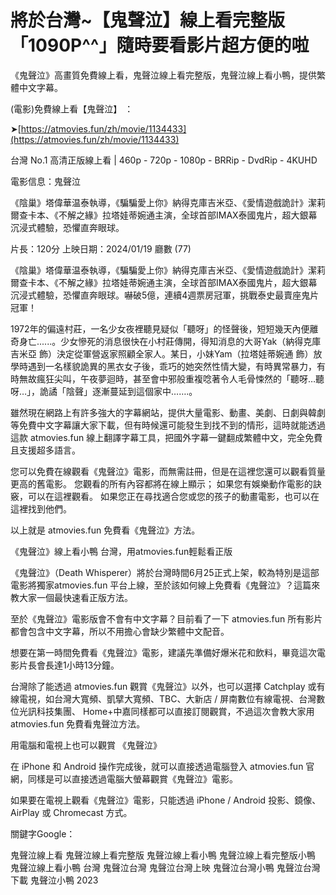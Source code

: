 # 將於台灣~【鬼聲泣】線上看完整版「1090P^^」隨時要看影片超方便的啦

《鬼聲泣》高畫質免費線上看，鬼聲泣線上看完整版，鬼聲泣線上看小鴨，提供繁體中文字幕。

(電影)免費線上看【鬼聲泣】 ：

➤[https://atmovies.fun/zh/movie/1134433](https://atmovies.fun/zh/movie/1134433)

台灣 No.1 高清正版線上看 | 460p - 720p - 1080p - BRRip - DvdRip - 4KUHD


電影信息：鬼聲泣

《陰巢》塔偉華温泰執導，《騙騙愛上你》納得克庫吉米亞、《愛情遊戲詭計》潔莉爾查卡本、《不解之緣》拉塔娃蒂婉通主演，全球首部IMAX泰國鬼片，超大銀幕沉浸式體驗，恐懼直奔眼球。

片長：120分 上映日期：2024/01/19 廳數 (77)

《陰巢》塔偉華温泰執導，《騙騙愛上你》納得克庫吉米亞、《愛情遊戲詭計》潔莉爾查卡本、《不解之緣》拉塔娃蒂婉通主演，全球首部IMAX泰國鬼片，超大銀幕沉浸式體驗，恐懼直奔眼球。嚇破5億，連續4週票房冠軍，挑戰泰史最賣座鬼片冠軍！

1972年的偏遠村莊，一名少女夜裡聽見疑似「聽呀」的怪聲後，短短幾天內便離奇身亡......。少女慘死的消息很快在小村莊傳開，得知消息的大哥Yak（納得克庫吉米亞 飾）決定從軍營返家照顧全家人。某日，小妹Yam（拉塔娃蒂婉通 飾）放學時遇到一名樣貌詭異的黑衣女子後，乖巧的她突然性情大變，有時異常暴力，有時無故瘋狂尖叫，午夜夢迴時，甚至會中邪般重複唸著令人毛骨悚然的「聽呀…聽呀…」，詭譎「陰聲」逐漸蔓延到這個家中…….。

雖然現在網路上有許多強大的字幕網站，提供大量電影、動畫、美劇、日劇與韓劇等免費中文字幕讓大家下載，但有時候還可能發生到找不到的情形，這時就能透過這款 atmovies.fun 線上翻譯字幕工具，把國外字幕一鍵翻成繁體中文，完全免費且支援超多語言。

您可以免費在線觀看《鬼聲泣》電影，而無需註冊，但是在這裡您還可以觀看質量更高的舊電影。 您觀看的所有內容都將在線上顯示； 如果您有娛樂動作電影的訣竅，可以在這裡觀看。 如果您正在尋找適合您或您的孩子的動畫電影，也可以在這裡找到他們。

以上就是 atmovies.fun 免費看《鬼聲泣》方法。

《鬼聲泣》線上看小鴨 台灣，用atmovies.fun輕鬆看正版

《鬼聲泣》（Death Whisperer）將於台灣時間6月25正式上架，較為特別是這部電影將獨家atmovies.fun 平台上線，至於該如何線上免費看《鬼聲泣》？這篇來教大家一個最快速看正版方法。

至於《鬼聲泣》電影版會不會有中文字幕？目前看了一下 atmovies.fun 所有影片都會包含中文字幕，所以不用擔心會缺少繁體中文配音。

想要在第一時間免費看《鬼聲泣》電影，建議先準備好爆米花和飲料，畢竟這次電影片長會長達1小時13分鐘。  

台灣除了能透過 atmovies.fun 觀賞《鬼聲泣》以外，也可以選擇 Catchplay 或有線電視，如台灣大寬頻、凱擘大寬頻、TBC、大新店 / 屏南數位有線電視、台灣數位光訊科技集團、 Home+中嘉同樣都可以直接訂閱觀賞，不過這次會教大家用 atmovies.fun 免費看鬼聲泣方法。

用電腦和電視上也可以觀賞 《鬼聲泣》

在 iPhone 和 Android 操作完成後，就可以直接透過電腦登入 atmovies.fun 官網，同樣是可以直接透過電腦大螢幕觀賞《鬼聲泣》電影。

如果要在電視上觀看《鬼聲泣》電影，只能透過 iPhone / Android 投影、鏡像、AirPlay 或 Chromecast 方式。


關鍵字Google：

鬼聲泣線上看
鬼聲泣線上看完整版
鬼聲泣線上看小鴨
鬼聲泣線上看完整版小鴨
鬼聲泣線上看小鴨 台灣
鬼聲泣台灣
鬼聲泣台灣上映
鬼聲泣台灣小鴨
鬼聲泣台灣下載
鬼聲泣小鴨 2023
